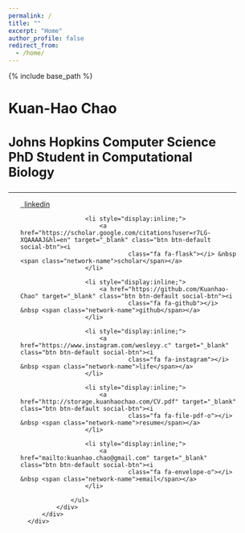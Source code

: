 ```yaml
---
permalink: /
title: ""
excerpt: "Home"
author_profile: false
redirect_from:
  - /home/
---
```

{% include base_path %}


<div id="particles-js">

  <div id="particles-header" class="intro-header alt-font" style="width:90%">
      <div class="container">
          <div class="intro-message">
              <h1 class="alt-font">Kuan-Hao Chao</h1>
              <h3 class="alt-font" style="font-size: 25px">Johns Hopkins Computer Science PhD Student in Computational Biology</h3>
              <hr class="intro-divider" style="  display: flex; align-items: center; text-align: center;">
          </div>
          <div class="intro-social">
              <div class="social-click">
                  <ul class="list-inline intro-social-buttons">
                      <li style="display:inline;">
                          <a href="https://www.linkedin.com/in/kuan-hao-chao/" target="_blank" class="btn btn-default social-btn"><i
                                  class="fa fa-linkedin"></i> &nbsp <span class="network-name">linkedin</span></a>
                      </li>

                      <li style="display:inline;">
                          <a href="https://scholar.google.com/citations?user=r7LG-XQAAAAJ&hl=en" target="_blank" class="btn btn-default social-btn"><i
                                  class="fa fa-flask"></i> &nbsp <span class="network-name">scholar</span></a>
                      </li>

                      <li style="display:inline;">
                          <a href="https://github.com/Kuanhao-Chao" target="_blank" class="btn btn-default social-btn"><i
                                  class="fa fa-github"></i> &nbsp <span class="network-name">github</span></a>
                      </li>

                      <li style="display:inline;">
                          <a href="https://www.instagram.com/wesleyy.c" target="_blank" class="btn btn-default social-btn"><i
                                  class="fa fa-instagram"></i> &nbsp <span class="network-name">life</span></a>
                      </li>

                      <li style="display:inline;">
                          <a href="http://storage.kuanhaochao.com/CV.pdf" target="_blank" class="btn btn-default social-btn"><i
                                  class="fa fa-file-pdf-o"></i> &nbsp <span class="network-name">resume</span></a>
                      </li>

                      <li style="display:inline;">
                          <a href="mailto:kuanhao.chao@gmail.com" target="_blank" class="btn btn-default social-btn"><i
                                  class="fa fa-envelope-o"></i> &nbsp <span class="network-name">email</span></a>
                      </li>

                  </ul>
              </div>
          </div>
      </div>
  </div>
</div>
<!-- jQuery Version 1.11.0 -->
<script src="https://ajax.googleapis.com/ajax/libs/jquery/3.5.1/jquery.min.js"></script>

<!-- Plugin JavaScript -->
<script src="js/jquery.easing.min.js"></script>

<!-- Bootstrap Core JavaScript -->
<!-- JavaScript Bundle with Popper -->
<script src="https://cdn.jsdelivr.net/npm/bootstrap@5.0.0-beta3/dist/js/bootstrap.bundle.min.js" integrity="sha384-JEW9xMcG8R+pH31jmWH6WWP0WintQrMb4s7ZOdauHnUtxwoG2vI5DkLtS3qm9Ekf" crossorigin="anonymous"></script>

<!-- Custom Theme JavaScript -->
<script src="js/landing-page.js"></script>

<!-- Google Analytic -->
<script>
(function(i,s,o,g,r,a,m){i['GoogleAnalyticsObject']=r;i[r]=i[r]||function(){
(i[r].q=i[r].q||[]).push(arguments)},i[r].l=1*new Date();a=s.createElement(o),
m=s.getElementsByTagName(o)[0];a.async=1;a.src=g;m.parentNode.insertBefore(a,m)
})(window,document,'script','//www.google-analytics.com/analytics.js','ga');

ga('create', 'UA-65256806-1', 'auto');
ga('send', 'pageview');

</script>


<!--Structured Data for Google -->
<script type="application/ld+json">
  {
    "@context": "http://schema.org",
    "@type": "Person",
    "url": "http://www.wesleyq.me/",
    "image": "https://raw.githubusercontent.com/WesleyyC/wesleyyc.github.io/master/img/profile.jpg",
    "additionalName": "Wei Qian",
    "description":"Computer Science Student & AI Enthusiast",
    "name": "Kuan-Hao Chao"
    ,
    "sameAs" : [
      "https://www.facebook.com/wesley.chin0919",
      "https://www.instagram.com/wesleyy.c/",
      "https://www.linkedin.com/in/wesleychin0919",
      "https://plus.google.com/u/0/+WesleyWeiQian",
      "https://github.com/WesleyyC",
      "https://twitter.com/WesleyQian"
    ]
  }
</script>
